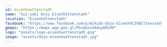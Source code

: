 ```yaml
---
id: eisenhuettenstadt
name: "Sui-yobi Dojo Eisenhüttenstadt"
location: "Eisenhüttenstadt"
facebook: "https://www.facebook.com/p/Aikido-Dojo-Eisenh%C3%BCttenstadt-100083029371384/"
gmaps: "https://maps.app.goo.gl/M1vqGsxkA4uyEKLR9"
logo: "assets/logo-eisenhuettenstadt.png"
image: "assets/dojo-eisenhuettenstadt.jpg"
---
```

    